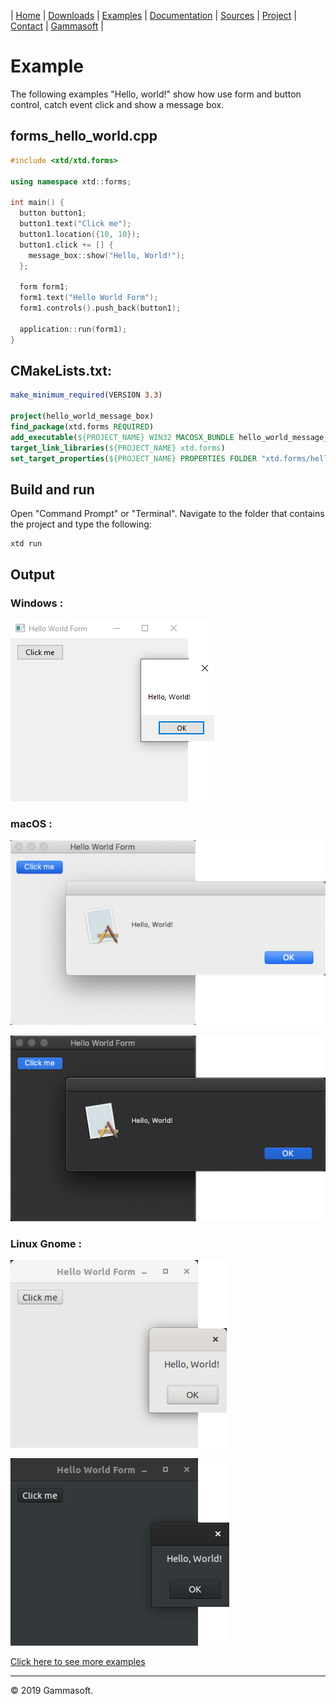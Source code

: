 | [Home](home.md) | [Downloads](downloads.md) | [Examples](examples.md) | [Documentation](documentation.md) | [Sources](https://github.com/gammasoft71/xtd_forms) | [Project](https://sourceforge.net/projects/formspro/) | [Contact](contact.md) | [Gammasoft](https://gammasoft71.wixsite.com/gammasoft) |

# Example

The following examples "Hello, world!" show how use form and button control, catch event click and show a message box.

## forms_hello_world.cpp

```c++
#include <xtd/xtd.forms>

using namespace xtd::forms;

int main() {
  button button1;
  button1.text("Click me");
  button1.location({10, 10});
  button1.click += [] {
    message_box::show("Hello, World!");
  };

  form form1;
  form1.text("Hello World Form");
  form1.controls().push_back(button1);

  application::run(form1);
}

```

## CMakeLists.txt:

```cmake
make_minimum_required(VERSION 3.3)

project(hello_world_message_box)
find_package(xtd.forms REQUIRED)
add_executable(${PROJECT_NAME} WIN32 MACOSX_BUNDLE hello_world_message_box.cpp)
target_link_libraries(${PROJECT_NAME} xtd.forms)
set_target_properties(${PROJECT_NAME} PROPERTIES FOLDER "xtd.forms/hello_world")
```

## Build and run

Open "Command Prompt" or "Terminal". Navigate to the folder that contains the project and type the following:

```shell
xtd run
```

## Output

### Windows :

![Screenshot](pictures/examples/hello_world_message_box_w.png)

### macOS :

![Screenshot](pictures/examples/hello_world_message_box_m.png)

![Screenshot](pictures/examples/hello_world_message_box_md.png)

### Linux Gnome :

![Screenshot](pictures/examples/hello_world_message_box_g.png)

![Screenshot](pictures/examples/hello_world_message_box_gd.png)

[Click here to see more examples](../examples/README.md)

______________________________________________________________________________________________

© 2019 Gammasoft.
